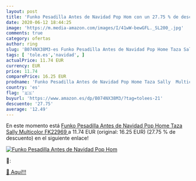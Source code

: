 ```yaml
---
layout: post
title: 'Funko Pesadilla Antes de Navidad Pop Hom con un 27.75 % de descuento'
date: 2020-06-12 18:44:25
image: 'https://m.media-amazon.com/images/I/41wW-bewGFL._SL200_.jpg'
comments: true
category: ofertas
author: ring
slug: 'B074NX38M3-es Funko Pesadilla Antes de Navidad Pop Home Taza Sally...'
tags: [ 'tole.es','navidad', ]
actualPrice: 11.74 EUR
currency: EUR
price: 11.74
comparePrice: 16.25 EUR
prodname: 'Funko Pesadilla Antes de Navidad Pop Home Taza Sally  Multicolor  FK22969 '
country: 'es'
flag: '🇪🇸'
buyurl: 'https://www.amazon.es/dp/B074NX38M3/?tag=tolees-21'
descuento: '27.75'
average: '12.49'
---
```


En este momento está [Funko Pesadilla Antes de Navidad Pop Home Taza Sally  Multicolor  FK22969 ](https://www.amazon.es/dp/B074NX38M3/?tag=tolees-21) a 11.74 EUR (original: 16.25 EUR) (27.75 %  de descuento) en el siguiente enlace!

[![Funko Pesadilla Antes de Navidad Pop Hom](https://m.media-amazon.com/images/I/41wW-bewGFL._SL200_.jpg)](https://www.amazon.es/dp/B074NX38M3/?tag=tolees-21)

🔎:


[🛒 Aquí!!!](https://www.amazon.es/dp/B074NX38M3/?tag=tolees-21)
